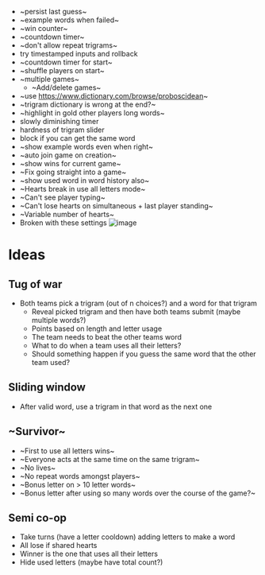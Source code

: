 - ~persist last guess~
- ~example words when failed~
- ~win counter~
- ~countdown timer~
- ~don't allow repeat trigrams~
- try timestamped inputs and rollback
- ~countdown timer for start~
- ~shuffle players on start~
- ~multiple games~
  - ~Add/delete games~
- ~use https://www.dictionary.com/browse/proboscidean~
- ~trigram dictionary is wrong at the end?~
- ~highlight in gold other players long words~
- slowly diminishing timer
- hardness of trigram slider
- block if you can get the same word
- ~show example words even when right~
- ~auto join game on creation~
- ~show wins for current game~
- ~Fix going straight into a game~
- ~show used word in word history also~
- ~Hearts break in use all letters mode~
- ~Can't see player typing~
- ~Can't lose hearts on simultaneous + last player standing~
- ~Variable number of hearts~
- Broken with these settings ![image](https://github.com/user-attachments/assets/abdb132d-06b0-45b5-b4ab-b50c4cd487fc)


# Ideas

## Tug of war

- Both teams pick a trigram (out of n choices?) and a word for that trigram
  - Reveal picked trigram and then have both teams submit (maybe multiple words?)
  - Points based on length and letter usage
  - The team needs to beat the other teams word
  - What to do when a team uses all their letters?
  - Should something happen if you guess the same word that the other team used?

## Sliding window

- After valid word, use a trigram in that word as the next one

## ~Survivor~

- ~First to use all letters wins~
- ~Everyone acts at the same time on the same trigram~
- ~No lives~
- ~No repeat words amongst players~
- ~Bonus letter on > 10 letter words~
- ~Bonus letter after using so many words over the course of the game?~

## Semi co-op

- Take turns (have a letter cooldown) adding letters to make a word
- All lose if shared hearts
- Winner is the one that uses all their letters
- Hide used letters (maybe have total count?)
